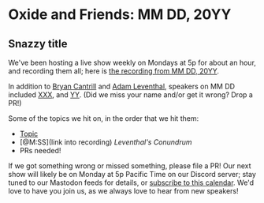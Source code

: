 # Oxide and Friends: MM DD, 20YY

## Snazzy title

We've been hosting a live show weekly on Mondays at 5p for about an hour,
and recording them all; here is
[the recording from MM DD, 20YY]().

In addition to
[Bryan Cantrill](https://mastodon.social/bcantrill) and
[Adam Leventhal](https://mastodon.social/ahl),
speakers on MM DD included
[XXX](),
and [YY]().
(Did we miss your name and/or get it wrong? Drop a PR!)

Some of the topics we hit on, in the order that we hit them:

- [Topic](link)
- [@M:SS](link into recording)
  *Leventhal's Conundrum*
- PRs needed!

If we got something wrong or missed something, please file a PR!
Our next show will likely be on Monday at 5p Pacific Time on our Discord
server; stay tuned to our Mastodon feeds for details, or [subscribe to this
calendar](https://sesh.fyi/api/calendar/v2/iMdFbuFRupMwuTiwvXswNU.ics).  We'd
love to have you join us, as we always love to hear from new speakers!

